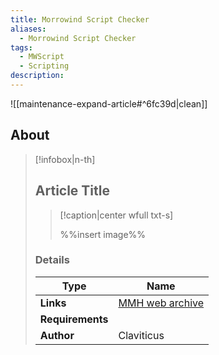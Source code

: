 ```yaml
---
title: Morrowind Script Checker
aliases:
  - Morrowind Script Checker
tags:
  - MWScript
  - Scripting
description:
---
```


![[maintenance-expand-article#^6fc39d|clean]]

## About

> [!infobox|n-th]
> 
> ## Article Title
> 
> > [!caption|center wfull txt-s]
> > 
> > %%insert image%%
> > 
> 
> ### Details
> 
> | Type | Name |
> | --- | --- |
> | **Links** | [MMH web archive](https://web.archive.org/web/20161103115454/http://mw.modhistory.com/download-95-15405) |
> | **Requirements** |  |
> | **Author** | Claviticus |